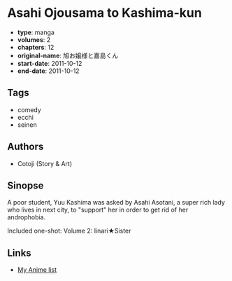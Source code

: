 # Asahi Ojousama to Kashima-kun

-   **type**: manga
-   **volumes**: 2
-   **chapters**: 12
-   **original-name**: 旭お嬢様と嘉島くん
-   **start-date**: 2011-10-12
-   **end-date**: 2011-10-12

## Tags

-   comedy
-   ecchi
-   seinen

## Authors

-   Cotoji (Story & Art)

## Sinopse

A poor student, Yuu Kashima was asked by Asahi Asotani, a super rich lady who lives in next city, to "support" her in order to get rid of her androphobia.

Included one-shot:
Volume 2: Iinari★Sister

## Links

-   [My Anime list](https://myanimelist.net/manga/93457/Asahi_Ojousama_to_Kashima-kun)

